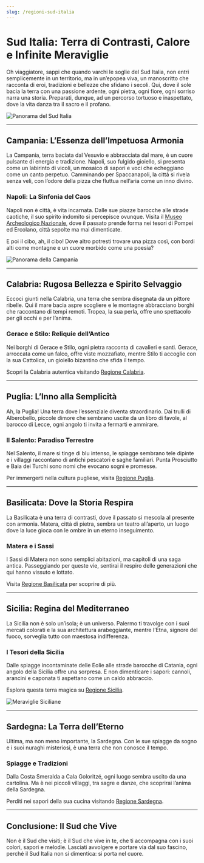 ```yaml
---
slug: /regioni-sud-italia
---
```

# Sud Italia: Terra di Contrasti, Calore e Infinite Meraviglie

Oh viaggiatore, sappi che quando varchi le soglie del Sud Italia, non entri semplicemente in un territorio, ma in un’epopea viva, un manoscritto che racconta di eroi, tradizioni e bellezze che sfidano i secoli. Qui, dove il sole bacia la terra con una passione ardente, ogni pietra, ogni fiore, ogni sorriso narra una storia. Preparati, dunque, ad un percorso tortuoso e inaspettato, dove la vita danza tra il sacro e il profano.

![Panorama del Sud Italia](/guide-img/output/80.jpg)

---

## Campania: L’Essenza dell’Impetuosa Armonia

La Campania, terra baciata dal Vesuvio e abbracciata dal mare, è un cuore pulsante di energia e tradizione. Napoli, suo fulgido gioiello, si presenta come un labirinto di vicoli, un mosaico di sapori e voci che echeggiano come un canto perpetuo. Camminando per Spaccanapoli, la città si rivela senza veli, con l’odore della pizza che fluttua nell’aria come un inno divino.

### Napoli: La Sinfonia del Caos

Napoli non è città, è vita incarnata. Dalle sue piazze barocche alle strade caotiche, il suo spirito indomito si percepisce ovunque. Visita il [Museo Archeologico Nazionale](https://www.impresaitalia.info/741/1/avvocati/napoli.aspx), dove il passato prende forma nei tesori di Pompei ed Ercolano, città sepolte ma mai dimenticate.

E poi il cibo, ah, il cibo! Dove altro potresti trovare una pizza così, con bordi alti come montagne e un cuore morbido come una poesia?

![Panorama della Campania](/guide-img/output/81.jpg)

---

## Calabria: Rugosa Bellezza e Spirito Selvaggio

Eccoci giunti nella Calabria, una terra che sembra disegnata da un pittore ribelle. Qui il mare bacia aspre scogliere e le montagne abbracciano borghi che raccontano di tempi remoti. Tropea, la sua perla, offre uno spettacolo per gli occhi e per l’anima.

### Gerace e Stilo: Reliquie dell’Antico

Nei borghi di Gerace e Stilo, ogni pietra racconta di cavalieri e santi. Gerace, arroccata come un falco, offre viste mozzafiato, mentre Stilo ti accoglie con la sua Cattolica, un gioiello bizantino che sfida il tempo.

Scopri la Calabria autentica visitando [Regione Calabria](https://www.impresaitalia.info/747/1/imprese-pulizia/calabria.aspx).

---

## Puglia: L’Inno alla Semplicità

Ah, la Puglia! Una terra dove l’essenziale diventa straordinario. Dai trulli di Alberobello, piccole dimore che sembrano uscite da un libro di favole, al barocco di Lecce, ogni angolo ti invita a fermarti e ammirare.

### Il Salento: Paradiso Terrestre

Nel Salento, il mare si tinge di blu intenso, le spiagge sembrano tele dipinte e i villaggi raccontano di antichi pescatori e saghe familiari. Punta Prosciutto e Baia dei Turchi sono nomi che evocano sogni e promesse.

Per immergerti nella cultura pugliese, visita [Regione Puglia](https://www.impresaitalia.info/6522/1/finanziamenti-e-mutui/puglia.aspx).

---

## Basilicata: Dove la Storia Respira

La Basilicata è una terra di contrasti, dove il passato si mescola al presente con armonia. Matera, città di pietra, sembra un teatro all’aperto, un luogo dove la luce gioca con le ombre in un eterno inseguimento.

### Matera e i Sassi

I Sassi di Matera non sono semplici abitazioni, ma capitoli di una saga antica. Passeggiando per queste vie, sentirai il respiro delle generazioni che qui hanno vissuto e lottato.

Visita [Regione Basilicata](https://www.impresaitalia.info/45/1/imprese-edili/basilicata.aspx) per scoprire di più.

---

## Sicilia: Regina del Mediterraneo

La Sicilia non è solo un’isola; è un universo. Palermo ti travolge con i suoi mercati colorati e la sua architettura arabeggiante, mentre l’Etna, signore del fuoco, sorveglia tutto con maestosa indifferenza.

### I Tesori della Sicilia

Dalle spiagge incontaminate delle Eolie alle strade barocche di Catania, ogni angolo della Sicilia offre una sorpresa. E non dimenticare i sapori: cannoli, arancini e caponata ti aspettano come un caldo abbraccio.

Esplora questa terra magica su [Regione Sicilia](https://www.impresaitalia.info/746/1/agenzie-investigative/sicilia.aspx).

![Meraviglie Siciliane](/guide-img/output/82.jpg)

---

## Sardegna: La Terra dell’Eterno

Ultima, ma non meno importante, la Sardegna. Con le sue spiagge da sogno e i suoi nuraghi misteriosi, è una terra che non conosce il tempo.

### Spiagge e Tradizioni

Dalla Costa Smeralda a Cala Goloritzé, ogni luogo sembra uscito da una cartolina. Ma è nei piccoli villaggi, tra sagre e danze, che scoprirai l’anima della Sardegna.

Perditi nei sapori della sua cucina visitando [Regione Sardegna](https://www.impresaitalia.info/4531/1/elettricisti/sardegna.aspx).

---

## Conclusione: Il Sud che Vive

Non è il Sud che visiti; è il Sud che vive in te, che ti accompagna con i suoi colori, sapori e melodie. Lasciati avvolgere e portare via dal suo fascino, perché il Sud Italia non si dimentica: si porta nel cuore.
